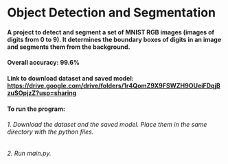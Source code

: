 # Object Detection and Segmentation

#### A project to detect and segment a set of MNIST RGB images (images of digits from 0 to 9). It determines the boundary boxes of digits in an image and segments them from the background.
#### Overall accuracy: 99.6%

#### Link to download dataset and saved model: https://drive.google.com/drive/folders/1r4QomZ9X9FSWZH9OUeiFDqjBzuSOpjzZ?usp=sharing

#### To run the program:
###### 1. Download the dataset and the saved model. Place them in the same directory with the python files.
###### 2. Run main.py.
